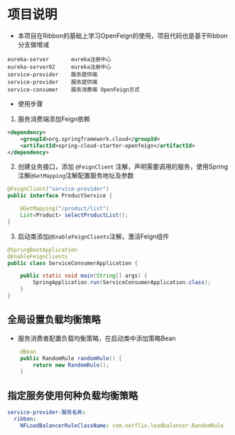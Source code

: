 # 项目说明 #
- 本项目在Ribbon的基础上学习OpenFeign的使用，项目代码也是基于Ribbon分支做增减

```
eureka-server       eureka注册中心
eureka-server02     eureka注册中心
service-provider    服务提供端
service-provider    服务提供端
service-consumer    服务消费端 OpenFeign方式
```
- 使用步骤
1. 服务消费端添加Feign依赖
```xml
<dependency>
    <groupId>org.springframework.cloud</groupId>
    <artifactId>spring-cloud-starter-openfeign</artifactId>
</dependency>
```
2. 创建业务接口，添加 `@FeignClient` 注解，声明需要调用的服务，使用Spring注解`@GetMapping`注解配置服务地址及参数
```java
@FeignClient("service-provider")
public interface ProductService {

	@GetMapping("/product/list")
	List<Product> selectProductList();
}
```
3. 启动类添加`@EnableFeignClients`注解，激活Feign组件
```java
@SpringBootApplication
@EnableFeignClients
public class ServiceConsumerApplication {

	public static void main(String[] args) {
		SpringApplication.run(ServiceConsumerApplication.class);
	}
}
```
## 全局设置负载均衡策略
- 服务消费者配置负载均衡策略，在启动类中添加策略Bean
```java
    @Bean
    public RandomRule randomRule() {
        return new RandomRule();
    }
```
## 指定服务使用何种负载均衡策略
```yml
service-provider-服务名称:
  ribbon:
    NFLoadBalancerRuleClassName: com.netflix.loadbalancer.RandomRule
```